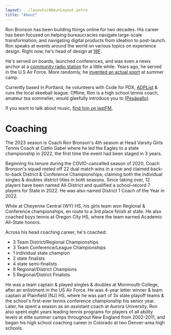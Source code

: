 ```yaml
---
layout: ../layouts/AboutLayout.astro
title: "About"
---
```


Ron Bronson has been building things online for two decades. His career has been focused on helping bureaucracies navigate large-scale transformation; and navigating digital products from ideation to post-launch. Ron speaks at events around the world on various topics on experience design. Right now, he's head of design at [18F](http://18f.gsa.gov/).

He's served on boards, launched conferences, and was even a news anchor at a [community radio station](https://www.podchaser.com/podcasts/daily-local-news-wfhb-492801) for a little while. Years ago, he served in the U.S Air Force. More randomly, he [invented an actual sport](https://en.wikipedia.org/wiki/Tennis_polo) at summer camp.

Currently based in Portland, he volunteers with Code for PDX, [ADPList](https://adplist.org/mentors/ron-bronson) & runs the local skeeball league. Offline, Ron is a high school tennis coach, amateur tea sommelier, would gleefully introduce you to [(Pesäpallo)](https://www.superpesis.fi/uutiset/yhdysvaltalainen-ron-bronson-toteutti-unelmansa-ja-matkusti-suomeen-katsomaan-pesapalloa/). 

If you want to talk about music, [find him on lastFM.](https://www.last.fm/user/statechampion)

# Coaching

The 2023 season is Coach Ron Bronson's 4th season at Head Varsity Girls Tennis Coach at Catlin Gabel where he led the Eagles to a state championship in 2022, the first time the event had been staged in 3 years. 

Beginning his tenure during the COVID-cancelled season of 2020, Coach Bronson's squad reeled off 22 dual match wins in a row and claimed back-to-back District & Conference Championships; claiming both the individual singles & doubles district titles in both seasons. Since taking over, 12 players have been named All-District and qualified a school-record 7 players for State in 2022. He was also named District 1 Coach of the Year in 2022. 

While at Cheyenne Central (WY) HS, his girls team won Regional & Conference championships, en route to a 3rd place finish at state. He also coached boys tennis at Oregon City HS, where the team earned Academic All-State honors. 

Across his head coaching career, he's coached:

- 3 Team District/Regional Championships <br>
- 3 Team Conference/League Championships <br>
- 1 individual state champion <br>
- 2 state finalists <br>
- 4 state semi-finalists <br>
- 8 Regional/District Champions <br>
- 5 Regional/District Finalists <br>

He was a team captain & played singles & doubles at Monmouth College, after an enlistment in the US Air Force. He was 4-year letter winner & team captain at Plainfield (NJ) HS, where he was part of 3x state playoff teams & the school's first-ever tennis conference championship his senior year. Later, he spent a season as an assistant coach at Aurora University. Ron also spent eight years leading tennis programs for players of all ability levels at elite summer camps throughout New England from 2002-2011, and began his high school coaching career in Colorado at two Denver-area high schools.